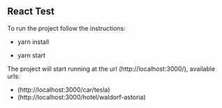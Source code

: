 ## React Test


To run the project follow the instructions:

- yarn install

- yarn start

The project will start running at the url (http://localhost:3000/), available urls:

- (http://localhost:3000/car/tesla)
- (http://localhost:3000/hotel/waldorf-astoria)
